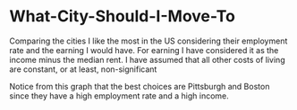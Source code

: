 # What-City-Should-I-Move-To
Comparing the cities I like the most in the US considering their employment rate and the earning I would have. For earning I have considered it as the income minus the median rent.
I have assumed that all other costs of living are constant, or at least, non-significant

Notice from this graph that the best choices are Pittsburgh and Boston since they have a high employment rate and a high income.

